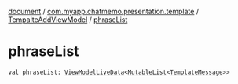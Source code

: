 [document](../../index.md) / [com.myapp.chatmemo.presentation.template](../index.md) / [TempalteAddViewModel](index.md) / [phraseList](./phrase-list.md)

# phraseList

`val phraseList: `[`ViewModelLiveData`](../../com.myapp.chatmemo.presentation.utils.expansion/-view-model-live-data/index.md)`<`[`MutableList`](https://kotlinlang.org/api/latest/jvm/stdlib/kotlin.collections/-mutable-list/index.html)`<`[`TemplateMessage`](../../com.myapp.chatmemo.domain.model.value/-template-message/index.md)`>>`